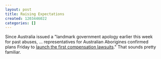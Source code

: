 ```yaml
---
layout: post
title: Raising Expectations
created: 1203446022
categories: []
---
```

Since Australia issued a "landmark government apology earlier this week for past abuses, ... representatives for Australian Aborigines confirmed plans Friday to [launch the first compensation lawsuits](http://ap.google.com/article/ALeqM5h2Esw7ttubEjcCabNviVmCeevJ5QD8UQMVQ00)." That sounds pretty familiar.
